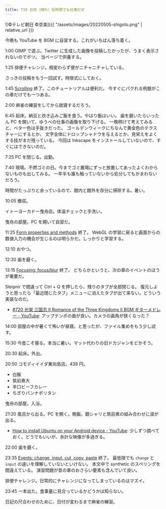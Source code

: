 ```yaml
---
title: 739 日目（晴れ）短時間でも仕事だぜ
---
```


![©テレビ朝日 ©京楽]({{ "/assets/images/20220505-shigoto.png" | relative_url }})

今晩も YouTube を BGM に自習する。これがいちばん落ち着く。

1:00 GIMP で遊ぶ。Twitter に生成した画像を投稿したかったが、うまく表示されないのでボツ。
当ページで供養する。

1:25 排便チャレンジ。相変わらず便がニチャニチャしている。

さっきの投稿をもう一回試す。時限式にしておく。

1:45 [Scrolling](https://javascript.info/onscroll) 終了。このチュートリアルは便利だ。
今すぐにパクれる例題がこの章だけでも一つある。

2:00 麻雀の練習をしてから就寝するだろう。

6:45 起床。納豆と炊き込みご飯を食う。やはり飯はいい。
歯を磨いたらいったん PC を開いて、ゆうべの仕事の画像を取り下げる。
一晩明けて考えてみると、ベタ一色は手抜きだった。
ゴールデンウィークにちなんで黄金色のテクスチャーにするとか、
文字全体にドロップシャドウを与えるとか、見栄えをよくする技がまだ残っている。
今回は Inkscape をインストールしていないので、すぐにはできないのだ。

7:25 PC を閉じる。出勤。

7:40 現場。不燃ゴミの日。今までゴミ置場にずっと放置してあったよくわからないものも出してみる。
一年半も誰も触っていないから処分してもかまわないだろう。

時間がたっぷりと余っているので、館内と館外を存分に掃除する。暑い。

10:05 撤収。

イトーヨーカドー曳舟店。体温チェックと手洗い。

曳舟の部屋。PC を開いて自習だ。

11:25 [Form properties and methods](https://javascript.info/form-elements) 終了。
WebGL の学習に戻ると画面からの数値入力の機会が生じるのは明らかだ。しっかりと学習する。

12:10 おやつ。

12:30 歯を磨く。

13:15 [Focusing: focus/blur](https://javascript.info/focus-blur) 終了。
どちらかというと、次の章のイベントのほうが重要だ。

Sleipnir で間違って Ctrl + Q を押したら、残りのタブが全部閉じる。
復元しようと思ったら「最近閉じたタブ」メニューに消えたタブが出て来ない。どういう実装なのだ。

* [&#x23;720 光栄 三国志 II Romance of the Three Kingdoms II BGM ギターメドレー - YouTube](https://www.youtube.com/watch?v=PIDoxjfn5hw):
  アップテンポの曲が良い。カメラの画角が狭くなった？

14:00 部屋の中が暑くて怖いが昼寝。と思ったが、ファイル集めをもう少し試す。

15:30 今度こそ寝る。本当に暑い。マット代わりの旧ドカジャンをどかそう。

20:30 起床。外出。

20:50 コモディイイダ東向島店。438 円。

* 白飯
* 筑前煮大
* 辛口ビーフカレー
* ちぎりパンナポリタン

曳舟の部屋。入浴。

21:20 風呂から出る。PC を開く。晩飯。銀シャリと筑前煮の組み合わせに涙が出る。

* [How to install Ubuntu on your Android device - YouTube](https://www.youtube.com/watch?v=v6eC-CH8UG4):
  少しずつ調べておく。どうでもいいが、余計な映像が多過ぎる。

22:00 歯を磨く。

23:35 [Events: change, input, cut, copy, paste](https://javascript.info/events-change-input) 終了。
最低限でも `change` と `input` の違いを理解していないといけない。
本文中で synthetic のスペリングを間違えている。
演習問題が昔の章のおさらい要素も含んでいて良い。

排便チャレンジ。日常的にチャレンジになってしまっているのはマズイ。

23:45 一本出た。食事量に見合っているかどうかは知らない。

日記の尺合わせのために、日付が変わるまで麻雀の練習。
